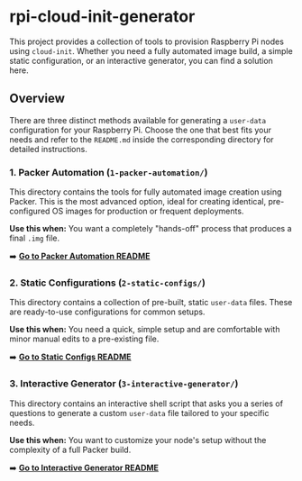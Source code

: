 # rpi-cloud-init-generator

This project provides a collection of tools to provision Raspberry Pi nodes using `cloud-init`. Whether you need a fully automated image build, a simple static configuration, or an interactive generator, you can find a solution here.

## Overview

There are three distinct methods available for generating a `user-data` configuration for your Raspberry Pi. Choose the one that best fits your needs and refer to the `README.md` inside the corresponding directory for detailed instructions.

### 1. Packer Automation (`1-packer-automation/`)

This directory contains the tools for fully automated image creation using Packer. This is the most advanced option, ideal for creating identical, pre-configured OS images for production or frequent deployments.

**Use this when:** You want a completely "hands-off" process that produces a final `.img` file.

➡️ **[Go to Packer Automation README](./1-packer-automation/README.md)**

### 2. Static Configurations (`2-static-configs/`)

This directory contains a collection of pre-built, static `user-data` files. These are ready-to-use configurations for common setups.

**Use this when:** You need a quick, simple setup and are comfortable with minor manual edits to a pre-existing file.

➡️ **[Go to Static Configs README](./2-static-configs/README.md)**

### 3. Interactive Generator (`3-interactive-generator/`)

This directory contains an interactive shell script that asks you a series of questions to generate a custom `user-data` file tailored to your specific needs.

**Use this when:** You want to customize your node's setup without the complexity of a full Packer build.

➡️ **[Go to Interactive Generator README](./3-interactive-generator/README.md)**
